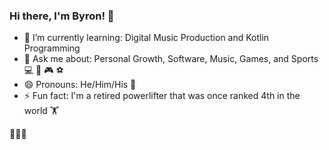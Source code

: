 ### Hi there, I'm Byron! 👋

- 🌱 I’m currently learning: Digital Music Production and Kotlin Programming 
- 💬 Ask me about: Personal Growth, Software, Music, Games, and Sports 💻 🎹 🎮 ⚽
- 😄 Pronouns: He/Him/His 👨
- ⚡ Fun fact: I'm a retired powerlifter that was once ranked 4th in the world 🏋️

💖💜💙

<!--
**byronrwalker/byronrwalker** is a ✨ _special_ ✨ repository because its `README.md` (this file) appears on your GitHub profile.

Here are some ideas to get you started:

- 🔭 I’m currently working on ...
- 🌱 I’m currently learning ...
- 👯 I’m looking to collaborate on ...
- 🤔 I’m looking for help with ...
- 💬 Ask me about ...
- 📫 How to reach me: ...
- 😄 Pronouns: ...
- ⚡ Fun fact: ...
-->
